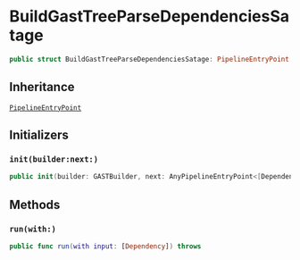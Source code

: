 # BuildGastTreeParseDependenciesSatage

``` swift
public struct BuildGastTreeParseDependenciesSatage: PipelineEntryPoint
```

## Inheritance

[`PipelineEntryPoint`](./PipelineEntryPoint)

## Initializers

### `init(builder:next:)`

``` swift
public init(builder: GASTBuilder, next: AnyPipelineEntryPoint<[DependencyWithTree]>)
```

## Methods

### `run(with:)`

``` swift
public func run(with input: [Dependency]) throws
```
